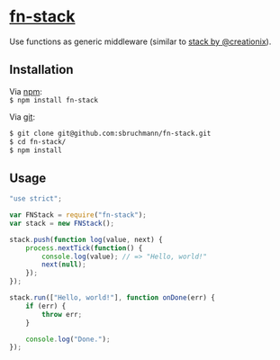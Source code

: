 # [fn-stack](http://github.com/sbruchmann/fn-stack)

Use functions as generic middleware (similar to [stack by @creationix][stack]).

## Installation

Via [npm][npm]:  
`$ npm install fn-stack`

Via [git][git]:<br />

```sh
$ git clone git@github.com:sbruchmann/fn-stack.git
$ cd fn-stack/
$ npm install
```

## Usage

```javascript
"use strict";

var FNStack = require("fn-stack");
var stack = new FNStack();

stack.push(function log(value, next) {
    process.nextTick(function() {
        console.log(value); // => "Hello, world!"
        next(null);
    });
});

stack.run(["Hello, world!"], function onDone(err) {
    if (err) {
        throw err;
    }

    console.log("Done.");
});
```

[git]: http://git-scm.org
[npm]: http://npmjs.org
[stack]: https://github.com/creationix/stack
